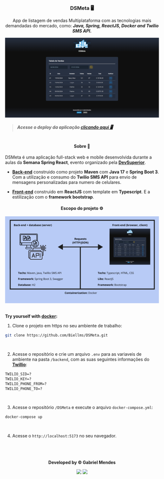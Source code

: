 <div align="center">

### **DSMeta** 🖥️

App de listagem de vendas Multiplataforma com as tecnologias mais demandadas do mercado, como: _**Java, Spring, ReactJS, Docker and Twilio SMS API.**_

<img width="600px" src="./utils/landing-page.png"/>

</div>

> ##### Acesse o deploy da aplicação [clicando aqui 🖥️](https://github.com/Biellms)

#

<div align="center">

#### **Sobre** 📝

</div>

DSMeta é uma aplicação full-stack web e mobile desenvolvida durante a aulas da **Semana Spring React**, evento organizado pela **[DevSuperior](https://devsuperior.com.br)**.

- **[Back-end](https://github.com/Biellms/DSMeta/tree/main/backend)** construido como projeto **Maven** com **Java 17** e **Spring Boot 3**. Com a utilização e consumo do **Twilio SMS API** para envio de mensagens personalizadas para numero de celulares. 

- **[Front-end](https://github.com/Biellms/DSMeta/tree/main/frontend)** construido em **ReactJS** com template em **Typescript**. E a estilização com o **framework bootstrap**.

<div align="center">

#### **Escopo do projeto** ⚙️

<img width="600px" src="./utils/project-scope.png"/>

</div>

<br>

**Try yourself with [docker](https://www.docker.com/products/docker-desktop/):**

1. Clone o projeto em https no seu ambiente de trabalho:

```bash
git clone https://github.com/Biellms/DSMeta.git
```

<br>

2. Acesse o repositório e crie um arquivo `.env` para as variaveis de ambiente na pasta `/backend`, com as suas seguintes informações do **[Twillio](https://www.twilio.com/docs/messaging)**:

```text
TWILIO_SID=?
TWILIO_KEY=?
TWILIO_PHONE_FROM=?
TWILIO_PHONE_TO=?
```

<br>

3. Acesse o repositório `/DSMeta` e execute o arquivo `docker-compose.yml`:

```bash
docker-compose up
```

<br>

4. Acesse o `http://localhost:5173` no seu navegador.

<br>

#

<div align="center">

**Developed by © Gabriel Mendes**

<a href="https://www.linkedin.com/in/gabriel-mendes-0706ab1b8" target="_blank"><img src="https://img.shields.io/badge/-Linkedin-blue" width="50px" target="_blank"></a> <a href="https://github.com/Biellms" target="_blank"><img src="https://img.shields.io/badge/-Github-gray" width="43px" target="_blank"></a>

</div>
